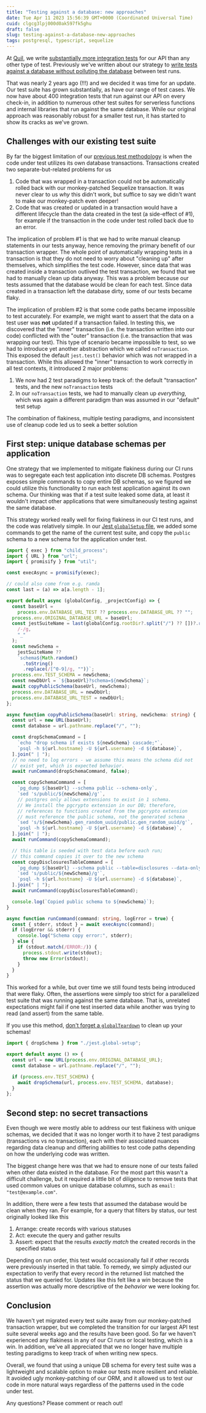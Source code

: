 ```yaml
---
title: "Testing against a database: new approaches"
date: Tue Apr 11 2023 15:56:39 GMT+0000 (Coordinated Universal Time)
cuid: clgcg3lpj000d0ak597fk5ghu
draft: false
slug: testing-against-a-database-new-approaches
tags: postgresql, typescript, sequelize
---
```


At [Quil](https://getquil.com), we write [substantially more integration tests](https://ericyd.hashnode.dev/the-quil-tech-stack#testing) for our API than any other type of test. Previously we've written about our strategy to [write tests against a database without polluting the database](https://ericyd.hashnode.dev/write-clean-database-tests-with-jest) between test runs.

That was nearly 2 years ago (!!!) and we decided it was time for an update. Our test suite has grown substantially, as have our range of test cases. We now have about 400 integration tests that run against our API on every check-in, in addition to numerous other test suites for serverless functions and internal libraries that run against the same database. While our original approach was reasonably robust for a smaller test run, it has started to show its cracks as we've grown.

## Challenges with our existing test suite

By far the biggest limitation of our [previous test methodology](https://ericyd.hashnode.dev/write-clean-database-tests-with-jest) is when the code under test utilizes its own database transactions. Transactions created two separate-but-related problems for us

1. Code that was wrapped in a transaction could not be automatically rolled back with our monkey-patched Sequelize transaction. It was never clear to us _why_ this didn't work, but suffice to say we didn't want to make our monkey-patch even deeper!
2. Code that was created or updated in a transaction would have a different lifecycle than the data created in the test (a side-effect of #1), for example if the transaction in the code under test rolled back due to an error.

The implication of problem #1 is that we had to write manual cleanup statements in our tests anyway, hence removing the primary benefit of our transaction wrapper. The whole point of automatically wrapping tests in a transaction is that they do not need to worry about "cleaning up" after themselves, which simplifies the test code. However, since data that was created inside a transaction outlived the test transaction, we found that we had to manually clean up data anyway. This was a problem because our tests assumed that the database would be clean for each test. Since data created in a transaction left the database dirty, some of our tests became flaky.

The implication of problem #2 is that some code paths became impossible to test accurately. For example, we might want to assert that the data on a test user was **not** updated if a transaction failed. In testing this, we discovered that the "inner" transaction (i.e. the transaction written into our code) conflicted with the "outer" transaction (i.e. the transaction that was wrapping our test). This type of scenario became impossible to test, so we had to introduce yet another abstraction which we called `noTransaction`. This exposed the default `jest.test()` behavior which was not wrapped in a transaction. While this allowed the "inner" transaction to work correctly in all test contexts, it introduced 2 major problems:

1. We now had 2 test paradigms to keep track of: the default "transaction" tests, and the new `noTransaction` tests
2. In our `noTransaction` tests, we had to manually clean up _everything_, which was again a different paradigm than was assumed in our "default" test setup

The combination of flakiness, multiple testing paradigms, and inconsistent use of cleanup code led us to seek a better solution

## First step: unique database schemas per application

One strategy that we implemented to mitigate flakiness during our CI runs was to segregate each test application into discrete DB schemas. Postgres exposes simple commands to copy entire DB schemas, so we figured we could utilize this functionality to run each test application against its own schema. Our thinking was that if a test suite leaked some data, at least it wouldn't impact other applications that were simultaneously testing against the same database.

This strategy worked really well for fixing flakiness in our CI test runs, and the code was relatively simple. In our [Jest `globalSetup` file,](https://jestjs.io/docs/configuration#globalsetup-string) we added some commands to get the name of the current test suite, and copy the `public` schema to a new schema for the application under test.

```typescript
import { exec } from "child_process";
import { URL } from "url";
import { promisify } from "util";

const execAsync = promisify(exec);

// could also come from e.g. ramda
const last = (a) => a[a.length - 1];

export default async (globalConfig, _projectConfig) => {
  const baseUrl =
    process.env.DATABASE_URL_TEST ?? process.env.DATABASE_URL ?? "";
  process.env.ORIGINAL_DATABASE_URL = baseUrl;
  const jestSuiteName = last(globalConfig.rootDir?.split("/") ?? [])?.replace(
    /-/g,
    "_"
  );
  const newSchema =
    jestSuiteName ??
    `schema${Math.random()
      .toString()
      .replace(/[^0-9]/g, "")}`;
  process.env.TEST_SCHEMA = newSchema;
  const newDbUrl = `${baseUrl}?schema=${newSchema}`;
  await copyPublicSchema(baseUrl, newSchema);
  process.env.DATABASE_URL = newDbUrl;
  process.env.DATABASE_URL_TEST = newDbUrl;
};

async function copyPublicSchema(baseUrl: string, newSchema: string) {
  const url = new URL(baseUrl);
  const database = url.pathname.replace("/", "");

  const dropSchemaCommand = [
    `echo "drop schema if exists ${newSchema} cascade;"`,
    `psql -h ${url.hostname} -U ${url.username} -d ${database}`,
  ].join(" | ");
  // no need to log errors - we assume this means the schema did not
  // exist yet, which is expected behavior.
  await runCommand(dropSchemaCommand, false);

  const copySchemaCommand = [
    `pg_dump ${baseUrl} --schema public --schema-only`,
    `sed 's/public/${newSchema}/g'`,
    // postgres only allows extensions to exist in 1 schema.
    // We install the pgcrypto extension in our DB; therefore,
    // references to functions created from the pgcrypto extension
    // must reference the public schema, not the generated schema
    `sed 's/${newSchema}.gen_random_uuid/public.gen_random_uuid/g'`,
    `psql -h ${url.hostname} -U ${url.username} -d ${database}`,
  ].join(" | ");
  await runCommand(copySchemaCommand);

  // this table is seeded with test data before each run;
  // this command copies it over to the new schema
  const copyDisclosuresTableCommand = [
    `pg_dump ${baseUrl} --schema public --table=disclosures --data-only`,
    `sed 's/public/${newSchema}/g'`,
    `psql -h ${url.hostname} -U ${url.username} -d ${database}`,
  ].join(" | ");
  await runCommand(copyDisclosuresTableCommand);

  console.log(`Copied public schema to ${newSchema}`);
}

async function runCommand(command: string, logError = true) {
  const { stderr, stdout } = await execAsync(command);
  if (logError && stderr) {
    console.log("Schema copy error:", stderr);
  } else {
    if (stdout.match(/ERROR:/)) {
      process.stdout.write(stdout);
      throw new Error(stdout);
    }
  }
}
```

This worked for a while, but over time we still found tests being introduced that were flaky. Often, the assertions were simply too strict for a parallelized test suite that was running against the same database. That is, unrelated expectations might fail if one test inserted data while another was trying to read (and assert) from the same table.

If you use this method, [don't forget a `globalTeardown`](https://jestjs.io/docs/configuration#globalteardown-string) to clean up your schemas!

```typescript
import { dropSchema } from "./jest.global-setup";

export default async () => {
  const url = new URL(process.env.ORIGINAL_DATABASE_URL);
  const database = url.pathname.replace("/", "");

  if (process.env.TEST_SCHEMA) {
    await dropSchema(url, process.env.TEST_SCHEMA, database);
  }
};
```

## Second step: no secret transactions

Even though we were mostly able to address our test flakiness with unique schemas, we decided that it was no longer worth it to have 2 test paradigms (transactions vs no transaction), each with their associated nuances regarding data cleanup and differing abilities to test code paths depending on how the underlying code was written.

The biggest change here was that we had to ensure none of our tests failed when other data existed in the database. For the most part this wasn't a difficult challenge, but it required a little bit of diligence to remove tests that used common values on unique database columns, such as `email: "test@example.com"`.

In addition, there were a few tests that assumed the database would be clean when they ran. For example, for a query that filters by status, our test originally looked like this

1. Arrange: create records with various statuses
2. Act: execute the query and gather results
3. Assert: expect that the results _exactly match_ the created records in the specified status

Depending on run order, this test would occasionally fail if other records were previously inserted in that table. To remedy, we simply adjusted our expectation to verify that every record in the returned list matched the status that we queried for. Updates like this felt like a win because the assertion was actually more descriptive of the _behavior_ we were looking for.

## Conclusion

We haven't yet migrated every test suite away from our monkey-patched transaction wrapper, but we completed the transition for our largest API test suite several weeks ago and the results have been good. So far we haven't experienced any flakiness in any of our CI runs or local testing, which is a win. In addition, we've all appreciated that we no longer have multiple testing paradigms to keep track of when writing new specs.

Overall, we found that using a unique DB schema for every test suite was a lightweight and scalable option to make our tests more resilient and reliable. It avoided ugly monkey-patching of our ORM, and it allowed us to test our code in more natural ways regardless of the patterns used in the code under test.

Any questions? Please comment or reach out!

